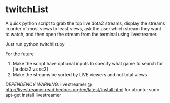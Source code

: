 twitchList
==========

A quick python script to grab the top live dota2 streams, display the streams in order of most views to least 
views, ask the user which stream they want to watch, and then open the stream from the terminal using
livestreamer. 

Just run python twitchlist.py


For the future

1. Make the script have optional inputs to specify what game to search for [ie dota2 vs sc2]
2. Make the streams be sorted by LIVE viewers and not total views 


*DEPENDENCY WARNING*: livestreamer @ http://livestreamer.readthedocs.org/en/latest/install.html
for ubuntu: sudo apt-get install livestreamer
